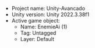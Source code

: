 <!-- UNITY CODE ASSIST INSTRUCTIONS START -->
- Project name: Unity-Avancado
- Unity version: Unity 2022.3.38f1
- Active game object:
  - Name: EnemieAi (1)
  - Tag: Untagged
  - Layer: Default
<!-- UNITY CODE ASSIST INSTRUCTIONS END -->